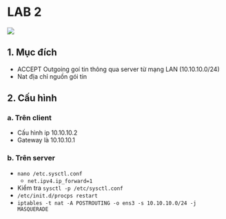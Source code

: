 # LAB 2

![](https://i.ibb.co/LNC1rnJ/Screenshot-from-2020-08-25-14-50-29.png)

## 1. Mục đích
+ ACCEPT Outgoing goí tin thông qua server từ mạng LAN (10.10.10.0/24)
+ Nat địa chỉ nguồn gói tin

## 2. Cấu hình
### a. Trên client 
- Cấu hình ip 10.10.10.2
- Gateway là 10.10.10.1

### b. Trên server
- `nano /etc.sysctl.conf`
  + `net.ipv4.ip_forward=1`
- Kiểm tra `sysctl -p /etc/sysctl.conf`
- `/etc/init.d/procps restart`
- `iptables -t nat -A POSTROUTING -o ens3 -s 10.10.10.0/24 -j MASQUERADE`
